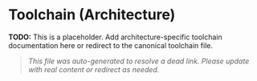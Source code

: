 # Toolchain (Architecture)

**TODO:** This is a placeholder. Add architecture-specific toolchain documentation here or redirect to the canonical toolchain file.

> _This file was auto-generated to resolve a dead link. Please update with real content or redirect as needed._
